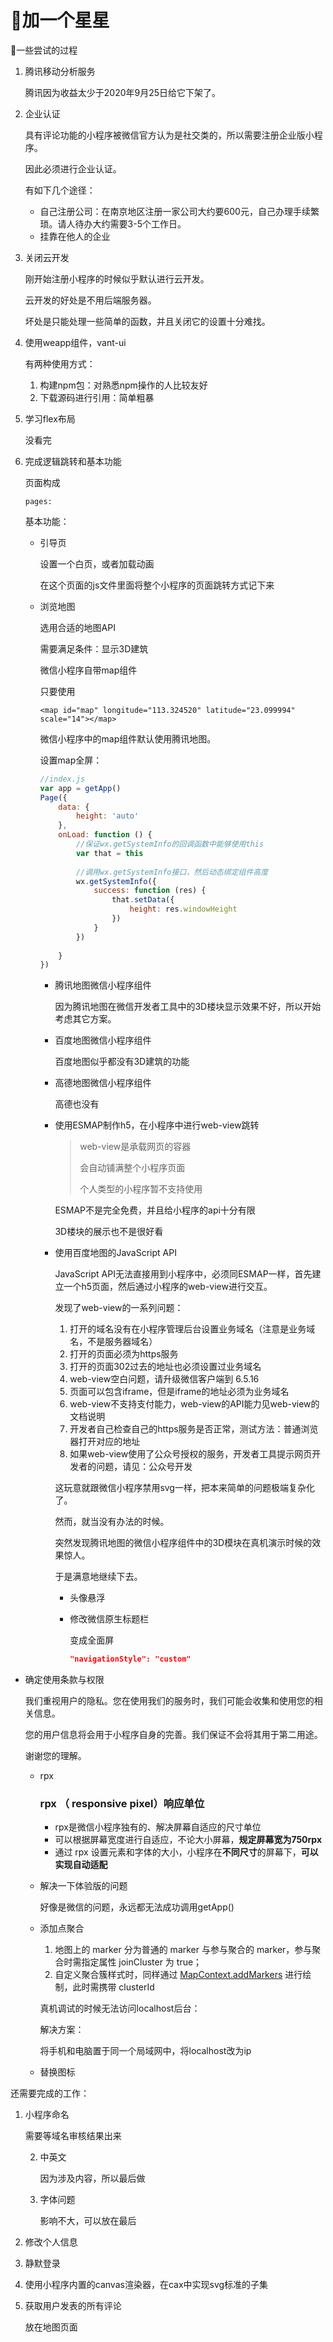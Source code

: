 # 🌟加一个星星



:tanabata_tree:一些尝试的过程

1. 腾讯移动分析服务

   腾讯因为收益太少于2020年9月25日给它下架了。

2. 企业认证

   具有评论功能的小程序被微信官方认为是社交类的，所以需要注册企业版小程序。

   因此必须进行企业认证。

   有如下几个途径：

   - 自己注册公司：在南京地区注册一家公司大约要600元，自己办理手续繁琐。请人待办大约需要3-5个工作日。
   - 挂靠在他人的企业

3. 关闭云开发

   刚开始注册小程序的时候似乎默认进行云开发。

   云开发的好处是不用后端服务器。

   坏处是只能处理一些简单的函数，并且关闭它的设置十分难找。

4. 使用weapp组件，vant-ui

   有两种使用方式：

   1. 构建npm包：对熟悉npm操作的人比较友好
   2. 下载源码进行引用：简单粗暴

5. 学习flex布局

   没看完

6. 完成逻辑跳转和基本功能

   页面构成

   ```
   pages:
   
   ```

   基本功能：

   

   - 引导页

     设置一个白页，或者加载动画

     在这个页面的js文件里面将整个小程序的页面跳转方式记下来

   - 浏览地图

     选用合适的地图API

     需要满足条件：显示3D建筑

     微信小程序自带map组件

     只要使用

     ``` wxml
     <map id="map" longitude="113.324520" latitude="23.099994" scale="14"></map>
     ```

     微信小程序中的map组件默认使用腾讯地图。

     设置map全屏：

     ``` js
     //index.js
     var app = getApp()
     Page({
         data: {
             height: 'auto'
         },
         onLoad: function () {
             //保证wx.getSystemInfo的回调函数中能够使用this
             var that = this
      
             //调用wx.getSystemInfo接口，然后动态绑定组件高度
             wx.getSystemInfo({
                 success: function (res) {
                     that.setData({
                         height: res.windowHeight
                     })
                 }
             })
      
         }
     })
     ```

     - 腾讯地图微信小程序组件

       因为腾讯地图在微信开发者工具中的3D楼块显示效果不好，所以开始考虑其它方案。

     - 百度地图微信小程序组件

       百度地图似乎都没有3D建筑的功能

     - 高德地图微信小程序组件

       高德也没有

     - 使用ESMAP制作h5，在小程序中进行web-view跳转

       > web-view是承载网页的容器
       >
       > 会自动铺满整个小程序页面
       >
       > 个人类型的小程序暂不支持使用

       ESMAP不是完全免费，并且给小程序的api十分有限

       3D楼块的展示也不是很好看

     - 使用百度地图的JavaScript API

       JavaScript API无法直接用到小程序中，必须同ESMAP一样，首先建立一个h5页面，然后通过小程序的web-view进行交互。

       发现了web-view的一系列问题：

       1. 打开的域名没有在小程序管理后台设置业务域名（注意是业务域名，不是服务器域名） 
       2. 打开的页面必须为https服务
       3. 打开的页面302过去的地址也必须设置过业务域名
       4. web-view空白问题，请升级微信客户端到 6.5.16
       5. 页面可以包含iframe，但是iframe的地址必须为业务域名
       6. web-view不支持支付能力，web-view的API能力见web-view的文档说明
       7. 开发者自己检查自己的https服务是否正常，测试方法：普通浏览器打开对应的地址
       8. 如果web-view使用了公众号授权的服务，开发者工具提示网页开发者的问题，请见：公众号开发

       这玩意就跟微信小程序禁用svg一样，把本来简单的问题极端复杂化了。

       然而，就当没有办法的时候。

       突然发现腾讯地图的微信小程序组件中的3D模块在真机演示时候的效果惊人。

       于是满意地继续下去。

       - 头像悬浮

       - 修改微信原生标题栏

         变成全面屏 

         ``` json
         "navigationStyle": "custom"
         ```

     
- 确定使用条款与权限
  
  我们重视用户的隐私。您在使用我们的服务时，我们可能会收集和使用您的相关信息。
  
  您的用户信息将会用于小程序自身的完善。我们保证不会将其用于第二用途。
  
  谢谢您的理解。
  
     - rpx
     
       ### rpx （ responsive pixel）响应单位
     
       - rpx是微信小程序独有的、解决屏幕自适应的尺寸单位
       - 可以根据屏幕宽度进行自适应，不论大小屏幕，**规定屏幕宽为750rpx**
       - 通过 rpx 设置元素和字体的大小，小程序在**不同尺寸**的屏幕下，**可以实现自动适配**
  
  
  
  - 解决一下体验版的问题
  
    好像是微信的问题，永远都无法成功调用getApp()
  
  - 添加点聚合
  
    1. 地图上的 marker 分为普通的 marker 与参与聚合的 marker，参与聚合时需指定属性 joinCluster 为 true；
    2. 自定义聚合簇样式时，同样通过 [MapContext.addMarkers](https://developers.weixin.qq.com/miniprogram/dev/api/media/map/MapContext.addMarkers.html) 进行绘制，此时需携带 clusterId
  
    真机调试的时候无法访问localhost后台：
  
    解决方案：
  
    将手机和电脑置于同一个局域网中，将localhost改为ip
  
  - 替换图标
  
     



还需要完成的工作：

1. 小程序命名

   需要等域名审核结果出来

   2. 中英文
   
      因为涉及内容，所以最后做
   
   3. 字体问题
   
      影响不大，可以放在最后
   
   

2. 修改个人信息

3. 静默登录




8. 使用小程序内置的canvas渲染器，在cax中实现svg标准的子集

9. 获取用户发表的所有评论

   放在地图页面

